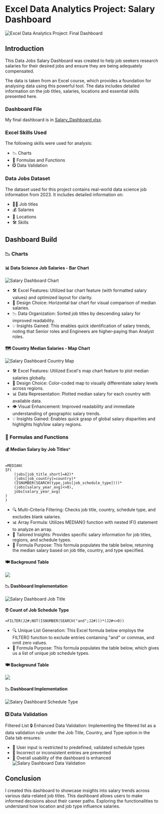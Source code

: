 # Excel Data Analytics Project: Salary Dashboard
![Excel Data Analytics Project: Final Dashboard](Images\1_Salary_Dashboard_Final_Dashboard.gif)
## Introduction
This Data Jobs Salary Dashboard was created to help job seekers research salaries for their desired jobs and ensure they are being adequately compensated.

The data is taken from an Excel course, which provides a foundation for analysing data using this powerful tool. The data includes detailed information on the job titles, salaries, locations and essential skills presented here.

### Dashboard File

My final dashboard is in [Salary_Dashboard.xlsx](Salary_Dashboard.xlsx).

### Excel Skills Used

The following skills were used for analysis:

- 📉 Charts
- 🧮 Formulas and Functions
- ❎ Data Validation

### Data Jobs Dataset

The dataset used for this project contains real-world data science job information from 2023. It includes detailed information on:

- 👨‍💼 Job titles
- 💰 Salaries
- 📍 Locations
- 🛠️ Skills

## Dashboard Build

### 📉 Charts

#### 📊 Data Science Job Salaries - Bar Chart
![Salary Dashboard Chart](Images\1_Salary_Dashboard_Chart.jpg)
- 🛠️ Excel Features: Utilized bar chart feature (with formatted salary values) and optimized layout for clarity.
- 🎨 Design Choice: Horizontal bar chart for visual comparison of median salaries.
- 📉 Data Organization: Sorted job titles by descending salary for improved readability.
- 💡 Insights Gained: This enables quick identification of salary trends, noting that Senior roles and Engineers are higher-paying than Analyst roles.

#### 🗺️ Country Median Salaries - Map Chart
![Salary Dashboard Country Map](Images\1_Salary_Dashboard_Country_Map.gif)
- 🛠️ Excel Features: Utilized Excel's map chart feature to plot median salaries globally.
- 🎨 Design Choice: Color-coded map to visually differentiate salary levels across regions.
- 📊 Data Representation: Plotted median salary for each country with available data.
- 👁️ Visual Enhancement: Improved readability and immediate understanding of geographic salary trends.
- 💡 Insights Gained: Enables quick grasp of global salary disparities and highlights high/low salary regions.

### 🧮 Formulas and Functions

#### 💰 Median Salary by Job Titles^

```

=MEDIAN(
IF(
    (jobs[job_title_short]=A2)*
    (jobs[job_country]=country)*
    (ISNUMBER(SEARCH(type,jobs[job_schedule_type])))*
    (jobs[salary_year_avg]<>0),
    jobs[salary_year_avg]
)
)

```

- 🔍 Multi-Criteria Filtering: Checks job title, country, schedule type, and excludes blank salaries.
- 📊 Array Formula: Utilizes MEDIAN() function with nested IF() statement to analyze an array.
- 🎯 Tailored Insights: Provides specific salary information for job titles, regions, and schedule types.
- 🔢 Formula Purpose: This formula populates the table below, returning the median salary based on job title, country, and type specified.

#### 🍽️ Background Table
![](Images\1_Salary_Dashboard_Screenshot1.png)
#### 📉 Dashboard Implementation
![Salary Dashboard Job Title](Images\1_Salary_Dashboard_job_title.png)
#### ⏰ Count of Job Schedule Type

```
=FILTER(J2#;NOT(ISNUMBER(SEARCH("and";J2#)))*(J2#<>0))
```

- 🔍 Unique List Generation: This Excel formula below employs the FILTER() function to exclude entries containing "and" or commas, and omit zero values.
- 🔢 Formula Purpose: This formula populates the table below, which gives us a list of unique job schedule types.

#### 🍽️ Background Table
![](Images\1_Salary_Dashboard_Screenshot2.png)
#### 📉 Dashboard Implementation
![Salary Dashboard Schedule Type](Images\1_Salary_Dashboard_type.png)
### ❎ Data Validation

 Filtered List
🔒 Enhanced Data Validation: Implementing the filtered list as a data validation rule under the Job Title, Country, and Type option in the Data tab ensures:
- 🎯 User input is restricted to predefined, validated schedule types
- 🚫 Incorrect or inconsistent entries are prevented
- 👥 Overall usability of the dashboard is enhanced
![Salary Dashboard Data Validation](Images\1_Salary_Dashboard_Data_Validation.gif)
## Conclusion

I created this dashboard to showcase insights into salary trends across various data-related job titles. This dashboard allows users to make informed decisions about their career paths. Exploring the functionalities to understand how location and job type influence salaries.
